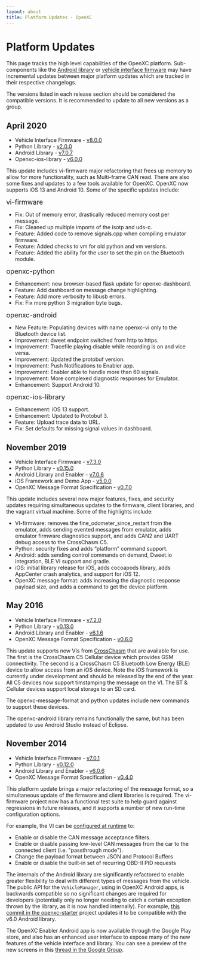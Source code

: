 ```yaml
---
layout: about
title: Platform Updates - OpenXC
---
```


<div class="page-header">
    <h1>Platform Updates</h1>
</div>

This page tracks the high level capabilities of the OpenXC platform. Sub-components like the [Android
library](https://github.com/openxc/openxc-android) or [vehicle interface
firmware](https://github.com/openxc/vi-firmware) may have incremental updates
between major platform updates which are tracked in their respective changelogs.

The versions listed in each release section should be considered the compatible versions. It is
recommended to update to all new versions as a group.



## April 2020

* Vehicle Interface Firmware - [v8.0.0](https://github.com/openxc/vi-firmware/releases/tag/8.0.0)
* Python Library - [v2.0.0](https://github.com/openxc/openxc-python/releases/tag/2.0.0)
* Android Library - [v7.0.7](https://github.com/openxc/openxc-android/releases/tag/v7.0.7)
* Openxc-ios-library - [v6.0.0](https://github.com/openxc/openxc-ios-library/releases/tag/6.0.0)

This update includes vi-firmware major refactoring that frees up memory to allow for more functionality, such as Multi-frame CAN read. There are also some fixes and updates to a few tools available for OpenXC.  OpenXC now supports iOS 13 and Android 10.  Some of the specific updates include:

  <font size="4">  vi-firmware </font> 

  *   Fix: Out of memory error, drastically reduced memory cost per message.
  *   Fix: Cleaned up multiple imports of the isotp and uds-c.
  *   Feature: Added code to remove signals.cpp when compiling emulator firmware.
  *   Feature: Added checks to vm for old python and vm versions.
  *   Feature: Added the ability for the user to set the pin on the Bluetooth module.

  <font size="4"> openxc-python </font>

  * Enhancement: new browser-based flask update for openxc-dashboard.
  * Feature: Add dashboard on message change highlighting.
  * Feature: Add more verbosity to libusb errors.
  * Fix: Fix more python 3 migration byte bugs.

  <font size="4"> openxc-android </font>

  * New Feature: Populating devices with name openxc-vi only to the Bluetooth device list.
  * Improvement: dweet endpoint switched from http to https.
  * Improvement: Tracefile playing disable while recording is on and vice versa.
  * Improvement: Updated the protobuf version.
  * Improvement: Push Notifications to Enabler app.
  * Improvement: Enabler able to handle more than 60 signals.
  * Improvement: More complexed diagnostic responses for Emulator.
  * Enhancement: Support Android 10.

  <font size="4"> openxc-ios-library </font>

  * Enhancement: iOS 13 support.
  * Enhancement: Updated to Protobuf 3.
  * Feature: Upload trace data to URL.
  * Fix: Set defaults for missing signal values in dashboard.



## November 2019

* Vehicle Interface Firmware - [v7.3.0](https://github.com/openxc/vi-firmware/releases/tag/v7.3.0)
* Python Library - [v0.15.0](https://github.com/openxc/openxc-python/releases/tag/v0.15.0)
* Android Library and Enabler - [v7.0.6](https://github.com/openxc/openxc-android/releases/tag/v7.0.6)
* iOS Framework and Demo App - [v5.0.0](https://github.com/openxc/openxc-ios-library/releases/tag/5.0.0)
* OpenXC Message Format Specification - [v0.7.0](https://github.com/openxc/openxc-message-format/releases/tag/v0.7.0)

This update includes several new major features, fixes, and security updates requiring simultaneous updates to the firmware, client libraries, and the vagrant virtual machine.
Some of the highlights include:
* VI-firmware: removes the fine_odometer_since_restart from the emulator, adds sending evented messages from emulator, adds emulator firmware diagnostics support, and adds CAN2 and UART debug access to the CrossChasm C5.
* Python: security fixes and adds “platform” command support.
* Android: adds sending control commands on demand, Dweet.io integration, BLE VI support and gradle.
* iOS: initial library release for iOS, adds cocoapods library, adds AppCenter crash analytics, and support for iOS 12.
* OpenXC message format: adds increasing the diagnostic response payload size, and adds a command to get the device platform.



## May 2016

* Vehicle Interface Firmware - [v7.2.0](https://github.com/openxc/vi-firmware/releases/tag/v7.2.0)
* Python Library - [v0.13.0](https://github.com/openxc/openxc-python/releases/tag/v0.13.0)
* Android Library and Enabler - [v6.1.6](https://github.com/openxc/openxc-android/releases/tag/v6.1.6)
* OpenXC Message Format Specification - [v0.6.0](https://github.com/openxc/openxc-message-format/releases/tag/v0.6.0)

This update supports new VIs from 
[CrossChasm](http://vi-firmware.openxcplatform.com/en/master/platforms/crosschasm-c5.html) 
that are available for use. The first is the CrossChasm C5 Cellular device which
provides GSM connectivity. The second is a CrossChasm C5 Bluetooth Low Energy (BLE) device to allow access 
from an iOS device. Note the iOS framework is currently under development and should be released by the end of
the year. All C5 devices now support timstamping the message on the VI. The BT & Cellular devices support 
local storage to an SD card.

The openxc-message-format and python updates include new commands to support these devices.

The openxc-android library remains functionally the same, but has been updated to use Android Studio
instead of Eclipse. 

## November 2014

* Vehicle Interface Firmware - [v7.0.1](https://github.com/openxc/vi-firmware/releases/tag/v7.0.1)
* Python Library - [v0.12.0](https://github.com/openxc/openxc-python/releases/tag/v0.12.0)
* Android Library and Enabler - [v6.0.6](https://github.com/openxc/openxc-android/releases/tag/v6.0.6)
* OpenXC Message Format Specification - [v0.4.0](https://github.com/openxc/openxc-message-format/releases/tag/v0.4.0)

This platform update brings a major refactoring of the message format, so a
simultaneous update of the firmware and client libraries is required. The
vi-firmware project now has a functional test suite to help guard against
regressions in future releases, and it supports a number of new run-time
configuration options.

For example, the VI can be [configured at
runtime](https://github.com/openxc/openxc-message-format/blob/master/JSON.mkd#commands)
to:

* Enable or disable the CAN message acceptance filters.
* Enable or disable passing low-level CAN messages from the car to the connected
  client (i.e. "passthrough mode").
* Change the payload format between JSON and Protocol Buffers
* Enable or disable the built-in set of recurring OBD-II PID requests

The internals of the Android library are significantly refactored to enable
greater flexibility to deal with different types of messages from the vehicle.
The public API for the `VehicleManager`, using in OpenXC Android apps, is
backwards compatible so no significant changes are required for developers
(potentially only no longer needing to catch a certain exception thrown by the
library, as it is now handled internally). For example, [this commit in the
openxc-starter](https://github.com/openxc/openxc-starter/commit/72aae8a529c506384185b41fd90fd753c350b5cc)
project updates it to be compatible with the v6.0 Android library.

The OpenXC Enabler Android app is now available through the Google Play store,
and also has an enhanced user interface to expose many of the new features of
the vehicle interface and library. You can see a preview of the new screens in
this [thread in the Google Group](https://groups.google.com/forum/#!topic/openxc/WSl92Bpt-K8).

<!--
list of known issues is not up to date.  Keeping in commented out for future reference in case we
need to include this section in the update pages again.

 ## Known Issues

This section describes known issues related to the new updates for the platform. 
See the issues on github.com for each project for other know issues.

* The VI firmware does not yet support receive commands serialized using the
  protocol buffer format. It only supports outputting data using this format
  (see [#313](https://github.com/openxc/vi-firmware/issues/313)).
* The run-time configuration options for the VI are not persistent - if the VI
  is power cycled, it will reset to the compile-time defaults in your firmware
  build (see [#316](https://github.com/openxc/vi-firmware/issues/316)).
* The modem_configuration command from Python is not working currently. See 
  [#80](https://github.com/openxc/openxc-python/issues/80) and 
  [#350](https://github.com/openxc/vi-firmware/issues/350).
   -->

